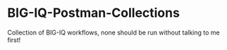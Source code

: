 # BIG-IQ-Postman-Collections

Collection of BIG-IQ workflows, none should be run without talking to me first!
